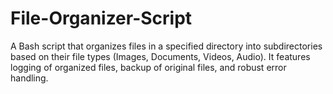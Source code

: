 # File-Organizer-Script
A Bash script that organizes files in a specified directory into subdirectories based on their file types (Images, Documents, Videos, Audio). It features logging of organized files, backup of original files, and robust error handling.
